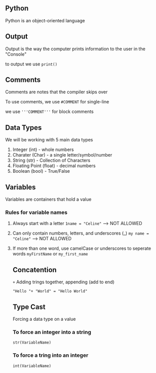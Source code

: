 ## Python
Python is an object-oriented language

## Output
Output is the way the computer prints information to the user in the "Console"

to output we use `print()`

## Comments
Comments are notes that the compiler skips over

To use comments, we use `#COMMENT` for single-line 

we use `'''COMMENT'''` for block comments

## Data Types

We will be working with 5 main data types 

1. Integer (int) - whole numbers
2. Charater (Char) - a single letter/symbol/number
3. String (str) - Collection of Characters
4. Floating Point (float) - decimal numbers
5. Boolean (bool) - True/False

## Variables 
Variables are containers that hold a value

### Rules for variable names 
1. Always start with a letter  `1name = "Celine"` --> NOT ALLOWED
2. Can only contain numbers, letters, and underscores (_) `my name = "Celine"` --> NOT ALLOWED
3. If more than one word, use camelCase or underscores to seperate words
   `myFirstName` or `my_first_name`

   ## Concatention
   `+` Adding trings together, appending (add to end)

   `"Hello "+ "World" = "Hello World"`

   ## Type Cast
   Forcing a data type on a value

   ### To force an integer into a string
   `str(VariableName)`

   ### To force a tring into an integer
   `int(VariableName)` 